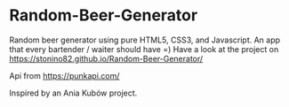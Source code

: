 # Random-Beer-Generator

Random beer generator using pure HTML5, CSS3, and Javascript.
An app that every bartender / waiter should have =)
Have a look at the project on https://stonino82.github.io/Random-Beer-Generator/

Api from https://punkapi.com/

Inspired by an Ania Kubów project.